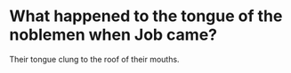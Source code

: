 # What happened to the tongue of the noblemen when Job came?

Their tongue clung to the roof of their mouths.
